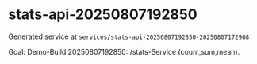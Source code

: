 # stats-api-20250807192850

Generated service at `services/stats-api-20250807192850-20250807172908`

Goal:
Demo-Build 20250807192850: /stats-Service (count,sum,mean).
